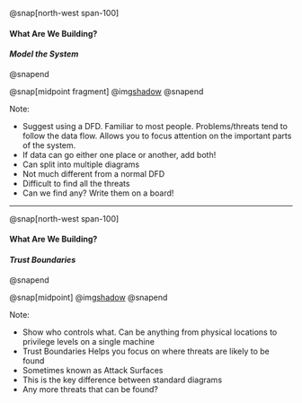@snap[north-west span-100]
#### What Are We Building?
#### *Model the System*
@snapend

@snap[midpoint fragment]
@img[shadow](assets/img/acme-dfd-no-trust.PNG)
@snapend

Note:
- Suggest using a DFD. Familiar to most people. Problems/threats tend to follow the data flow. Allows you to focus attention on the important parts of the system.
- If data can go either one place or another, add both!
- Can split into multiple diagrams
- Not much different from a normal DFD
- Difficult to find all the threats
- Can we find any? Write them on a board!

---
@snap[north-west span-100]
#### What Are We Building?
#### *Trust Boundaries*
@snapend

@snap[midpoint]
@img[shadow](assets/img/acme-dfd-trust.PNG)
@snapend

Note:
- Show who controls what. Can be anything from physical locations to privilege levels on a single machine
- Trust Boundaries Helps you focus on where threats are likely to be found
- Sometimes known as Attack Surfaces
- This is the key difference between standard diagrams
- Any more threats that can be found?